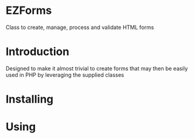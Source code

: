 # EZForms
Class to create, manage, process and validate HTML forms

# Introduction
Designed to make it almost trivial to create forms that
may then be easily used in PHP by leveraging the supplied 
classes

# Installing

# Using
